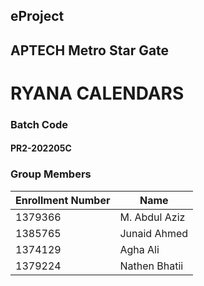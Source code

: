 ## eProject

## APTECH Metro Star Gate

# RYANA CALENDARS

### Batch Code
#### PR2-202205C

### Group Members
| Enrollment Number | Name |
| ------ | ------ |
| 1379366 | M. Abdul Aziz |
| 1385765 | Junaid Ahmed |
| 1374129 | Agha Ali |
| 1379224 | Nathen Bhatii |

